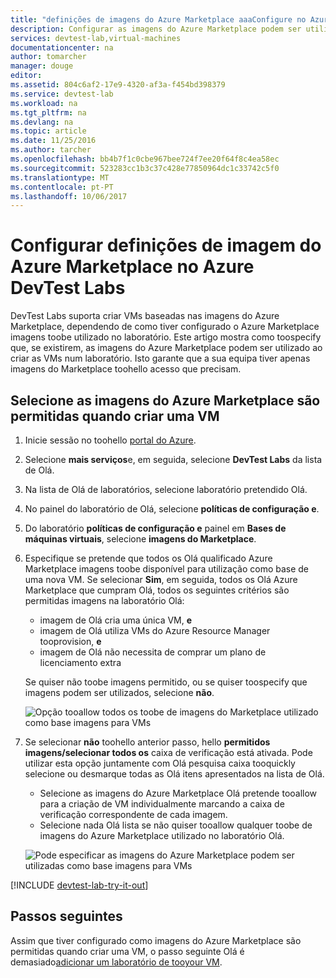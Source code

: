 ```yaml
---
title: "definições de imagens do Azure Marketplace aaaConfigure no Azure DevTest Labs | Microsoft Docs"
description: Configurar as imagens do Azure Marketplace podem ser utilizadas ao criar uma VM no Azure DevTest Labs
services: devtest-lab,virtual-machines
documentationcenter: na
author: tomarcher
manager: douge
editor: 
ms.assetid: 804c6af2-17e9-4320-af3a-f454bd398379
ms.service: devtest-lab
ms.workload: na
ms.tgt_pltfrm: na
ms.devlang: na
ms.topic: article
ms.date: 11/25/2016
ms.author: tarcher
ms.openlocfilehash: bb4b7f1c0cbe967bee724f7ee20f64f8c4ea58ec
ms.sourcegitcommit: 523283cc1b3c37c428e77850964dc1c33742c5f0
ms.translationtype: MT
ms.contentlocale: pt-PT
ms.lasthandoff: 10/06/2017
---
```

# <a name="configure-azure-marketplace-image-settings-in-azure-devtest-labs"></a>Configurar definições de imagem do Azure Marketplace no Azure DevTest Labs
DevTest Labs suporta criar VMs baseadas nas imagens do Azure Marketplace, dependendo de como tiver configurado o Azure Marketplace imagens toobe utilizado no laboratório. Este artigo mostra como toospecify que, se existirem, as imagens do Azure Marketplace podem ser utilizado ao criar as VMs num laboratório. Isto garante que a sua equipa tiver apenas imagens do Marketplace toohello acesso que precisam. 

## <a name="select-which-azure-marketplace-images-are-allowed-when-creating-a-vm"></a>Selecione as imagens do Azure Marketplace são permitidas quando criar uma VM
1. Inicie sessão no toohello [portal do Azure](http://go.microsoft.com/fwlink/p/?LinkID=525040).
2. Selecione **mais serviços**e, em seguida, selecione **DevTest Labs** da lista de Olá.
3. Na lista de Olá de laboratórios, selecione laboratório pretendido Olá. 
4. No painel do laboratório de Olá, selecione **políticas de configuração e**.
5. Do laboratório **políticas de configuração e** painel em **Bases de máquinas virtuais**, selecione **imagens do Marketplace**.
6. Especifique se pretende que todos os Olá qualificado Azure Marketplace imagens toobe disponível para utilização como base de uma nova VM. Se selecionar **Sim**, em seguida, todos os Olá Azure Marketplace que cumpram Olá, todos os seguintes critérios são permitidas imagens na laboratório Olá:
   
   * imagem de Olá cria uma única VM, **e**
   * imagem de Olá utiliza VMs do Azure Resource Manager tooprovision, **e**
   * imagem de Olá não necessita de comprar um plano de licenciamento extra
     
    Se quiser não toobe imagens permitido, ou se quiser toospecify que imagens podem ser utilizados, selecione **não**.
     
     ![Opção tooallow todos os toobe de imagens do Marketplace utilizado como base imagens para VMs](./media/devtest-lab-configure-marketplace-images/allow-all-marketplace-images.png)
7. Se selecionar **não** toohello anterior passo, hello **permitidos imagens/selecionar todos os** caixa de verificação está ativada. 
   Pode utilizar esta opção juntamente com Olá pesquisa caixa tooquickly selecione ou desmarque todas as Olá itens apresentados na lista de Olá.
   * Selecione as imagens do Azure Marketplace Olá pretende tooallow para a criação de VM individualmente marcando a caixa de verificação correspondente de cada imagem.
   * Selecione nada Olá lista se não quiser tooallow qualquer toobe de imagens do Azure Marketplace utilizado no laboratório Olá.
   
    ![Pode especificar as imagens do Azure Marketplace podem ser utilizadas como base imagens para VMs](./media/devtest-lab-configure-marketplace-images/select-marketplace-images.png)

[!INCLUDE [devtest-lab-try-it-out](../../includes/devtest-lab-try-it-out.md)]

## <a name="next-steps"></a>Passos seguintes
Assim que tiver configurado como imagens do Azure Marketplace são permitidas quando criar uma VM, o passo seguinte Olá é demasiado[adicionar um laboratório de tooyour VM](devtest-lab-add-vm-with-artifacts.md).

